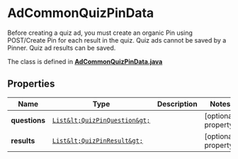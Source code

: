 

# AdCommonQuizPinData

Before creating a quiz ad, you must create an organic Pin using POST/Create Pin for each result in the quiz. Quiz ads cannot be saved by a Pinner. Quiz ad results can be saved.

The class is defined in **[AdCommonQuizPinData.java](../../src/main/java/org/openapitools/model/AdCommonQuizPinData.java)**

## Properties

Name | Type | Description | Notes
------------ | ------------- | ------------- | -------------
**questions** | [`List&lt;QuizPinQuestion&gt;`](QuizPinQuestion.md) |  |  [optional property]
**results** | [`List&lt;QuizPinResult&gt;`](QuizPinResult.md) |  |  [optional property]




